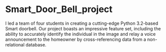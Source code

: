 # Smart_Door_Bell_project
I led a team of four students in creating a cutting-edge Python 3.2-based Smart doorbell. Our project boasts an impressive feature set, including the ability to accurately identify the individual in the image and relay a voice announcement to the homeowner by cross-referencing data from a non-relational database. 
